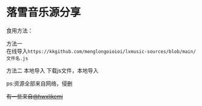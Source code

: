 # 落雪音乐源分享

食用方法：

方法一  
在线导入`https://kkgithub.com/menglongoioioi/lxmusic-sources/blob/main/文件名.js`

方法二
本地导入  下载js文件，本地导入

ps:资源全部来自网络，侵删

~~有一些来自[@hwxlikemi](https://github.com/hwxlikemi)~~
